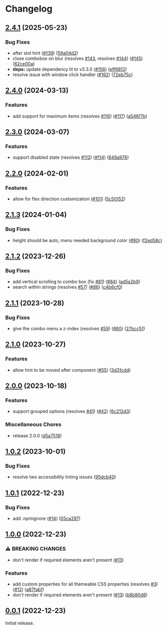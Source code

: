 # Changelog

## [2.4.1](https://github.com/greatislander/pressbooks-multiselect/compare/v2.4.0...v2.4.1) (2025-05-23)


### Bug Fixes

* after slot hint ([#139](https://github.com/greatislander/pressbooks-multiselect/issues/139)) ([59a04d2](https://github.com/greatislander/pressbooks-multiselect/commit/59a04d203cbd44b5c97a8319898f3f82856a2465))
* close combobox on blur (resolves [#143](https://github.com/greatislander/pressbooks-multiselect/issues/143), resolves [#144](https://github.com/greatislander/pressbooks-multiselect/issues/144)) ([#145](https://github.com/greatislander/pressbooks-multiselect/issues/145)) ([62ce00a](https://github.com/greatislander/pressbooks-multiselect/commit/62ce00abb2a3fb7b12408eec1e098db5835f8f29))
* **deps:** update dependency lit to v3.3.0 ([#156](https://github.com/greatislander/pressbooks-multiselect/issues/156)) ([eff9812](https://github.com/greatislander/pressbooks-multiselect/commit/eff9812a0582ab34ec105a462bcd1d6a1b586829))
* resolve issue with window click handler ([#162](https://github.com/greatislander/pressbooks-multiselect/issues/162)) ([72eb75c](https://github.com/greatislander/pressbooks-multiselect/commit/72eb75c8d16ec5f483b55f0e9d36f7dc3516cfcb))

## [2.4.0](https://github.com/greatislander/pressbooks-multiselect/compare/v2.3.0...v2.4.0) (2024-03-13)


### Features

* add support for maximum items (resolves [#116](https://github.com/greatislander/pressbooks-multiselect/issues/116)) ([#117](https://github.com/greatislander/pressbooks-multiselect/issues/117)) ([a546f7b](https://github.com/greatislander/pressbooks-multiselect/commit/a546f7b0bd0391647ae89f735c09d5298ca4b4f8))

## [2.3.0](https://github.com/greatislander/pressbooks-multiselect/compare/v2.2.0...v2.3.0) (2024-03-07)


### Features

* support disabled state (resolves [#112](https://github.com/greatislander/pressbooks-multiselect/issues/112)) ([#114](https://github.com/greatislander/pressbooks-multiselect/issues/114)) ([849a976](https://github.com/greatislander/pressbooks-multiselect/commit/849a976caa07755530e73bf5c13434e46efb507f))

## [2.2.0](https://github.com/greatislander/pressbooks-multiselect/compare/v2.1.3...v2.2.0) (2024-02-01)


### Features

* allow for flex direction customization ([#101](https://github.com/greatislander/pressbooks-multiselect/issues/101)) ([5c50152](https://github.com/greatislander/pressbooks-multiselect/commit/5c501526b68d87ddcd1927fb02b73358b549ad85))

## [2.1.3](https://github.com/greatislander/pressbooks-multiselect/compare/v2.1.2...v2.1.3) (2024-01-04)


### Bug Fixes

* height should be auto, menu needed background color ([#90](https://github.com/greatislander/pressbooks-multiselect/issues/90)) ([f2ed58c](https://github.com/greatislander/pressbooks-multiselect/commit/f2ed58c0974d62116bc29c62992410c3eaef84c6))

## [2.1.2](https://github.com/greatislander/pressbooks-multiselect/compare/v2.1.1...v2.1.2) (2023-12-26)


### Bug Fixes

* add vertical scrolling to combo box (fix [#81](https://github.com/greatislander/pressbooks-multiselect/issues/81)) ([#84](https://github.com/greatislander/pressbooks-multiselect/issues/84)) ([ad5a2b9](https://github.com/greatislander/pressbooks-multiselect/commit/ad5a2b92786288dc471f7deee19603519ee06b88))
* search within strings (resolves [#57](https://github.com/greatislander/pressbooks-multiselect/issues/57)) ([#86](https://github.com/greatislander/pressbooks-multiselect/issues/86)) ([c4b8cf0](https://github.com/greatislander/pressbooks-multiselect/commit/c4b8cf0283c332e42f3326f8e795d67ca8407b5e))

## [2.1.1](https://github.com/greatislander/pressbooks-multiselect/compare/v2.1.0...v2.1.1) (2023-10-28)


### Bug Fixes

* give the combo menu a z-index (resolves [#59](https://github.com/greatislander/pressbooks-multiselect/issues/59)) ([#60](https://github.com/greatislander/pressbooks-multiselect/issues/60)) ([27bcc51](https://github.com/greatislander/pressbooks-multiselect/commit/27bcc51734520fc7dd8bd9cc6d769aef05204fe1))

## [2.1.0](https://github.com/greatislander/pressbooks-multiselect/compare/v2.0.0...v2.1.0) (2023-10-27)


### Features

* allow hint to be moved after component ([#55](https://github.com/greatislander/pressbooks-multiselect/issues/55)) ([3d31cdd](https://github.com/greatislander/pressbooks-multiselect/commit/3d31cdd9303b2f606b32d51c9670299456c9e94a))

## [2.0.0](https://github.com/greatislander/pressbooks-multiselect/compare/v1.0.2...v2.0.0) (2023-10-18)


### Features

* support grouped options (resolves [#41](https://github.com/greatislander/pressbooks-multiselect/issues/41)) ([#42](https://github.com/greatislander/pressbooks-multiselect/issues/42)) ([6c212d3](https://github.com/greatislander/pressbooks-multiselect/commit/6c212d375c7b8fc0de721a5965d0145ff12e02b3))


### Miscellaneous Chores

* release 2.0.0 ([d5a7518](https://github.com/greatislander/pressbooks-multiselect/commit/d5a7518929fa1bcff66bc7bd1117e09f22b67ee1))

## [1.0.2](https://github.com/greatislander/pressbooks-multiselect/compare/v1.0.1...v1.0.2) (2023-10-01)


### Bug Fixes

* resolve two accessibility linting issues ([95dcb40](https://github.com/greatislander/pressbooks-multiselect/commit/95dcb40edd26fb7e81eacfae6ee49ce6cacaceda))

## [1.0.1](https://github.com/greatislander/pressbooks-multiselect/compare/v1.0.0...v1.0.1) (2022-12-23)


### Bug Fixes

* add .npmignore ([#14](https://github.com/greatislander/pressbooks-multiselect/issues/14)) ([05ca297](https://github.com/greatislander/pressbooks-multiselect/commit/05ca297a2a125f27e767d0558f5b7c0c62c1a82e))

## [1.0.0](https://github.com/greatislander/pressbooks-multiselect/compare/v0.0.1...v1.0.0) (2022-12-23)


### ⚠ BREAKING CHANGES

* don't render if required elements aren't present ([#13](https://github.com/greatislander/pressbooks-multiselect/issues/13))

### Features

* add custom properties for all themeable CSS properties (resolves [#3](https://github.com/greatislander/pressbooks-multiselect/issues/3)) ([#12](https://github.com/greatislander/pressbooks-multiselect/issues/12)) ([a87fab1](https://github.com/greatislander/pressbooks-multiselect/commit/a87fab1f7b3ea967b3ae6b58400ed863084326ee))
* don't render if required elements aren't present ([#13](https://github.com/greatislander/pressbooks-multiselect/issues/13)) ([b8b80d8](https://github.com/greatislander/pressbooks-multiselect/commit/b8b80d8f4408a8ee5addbbcc6de4c3d24a1ee144))

## [0.0.1](https://github.com/greatislander/pressbooks-multiselect/releases/v0.0.1) (2022-12-23)

Initial release.
